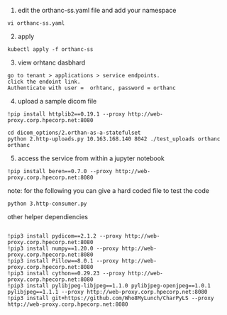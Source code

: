 1) edit the orthanc-ss.yaml file and add your namespace
```
vi orthanc-ss.yaml
```
2) apply
```
kubectl apply -f orthanc-ss
```

3) view orhtanc dasbhard
```
go to tenant > applications > service endpoints. 
click the endoint link. 
Authenticate with user =  orhtanc, password = orthanc
```

4) upload a sample dicom file
```
!pip install httplib2==0.19.1 --proxy http://web-proxy.corp.hpecorp.net:8080
```
```
cd dicom_options/2.orthan-as-a-statefulset
python 2.http-uploads.py 10.163.168.140 8042 ./test_uploads orthanc orthanc
```

5) access the service from within a jupyter notebook
```
!pip install beren==0.7.0 --proxy http://web-proxy.corp.hpecorp.net:8080
```

note: for the following you can give a hard coded file to test the code
```
python 3.http-consumer.py 
```


other helper dependiencies
```

!pip3 install pydicom==2.1.2 --proxy http://web-proxy.corp.hpecorp.net:8080
!pip3 install numpy==1.20.0 --proxy http://web-proxy.corp.hpecorp.net:8080
!pip3 install Pillow==8.0.1 --proxy http://web-proxy.corp.hpecorp.net:8080
!pip3 install cython==0.29.23 --proxy http://web-proxy.corp.hpecorp.net:8080
!pip3 install pylibjpeg-libjpeg==1.1.0 pylibjpeg-openjpeg==1.0.1 pylibjpeg==1.1.1 --proxy http://web-proxy.corp.hpecorp.net:8080
!pip3 install git+https://github.com/Who8MyLunch/CharPyLS --proxy http://web-proxy.corp.hpecorp.net:8080

```